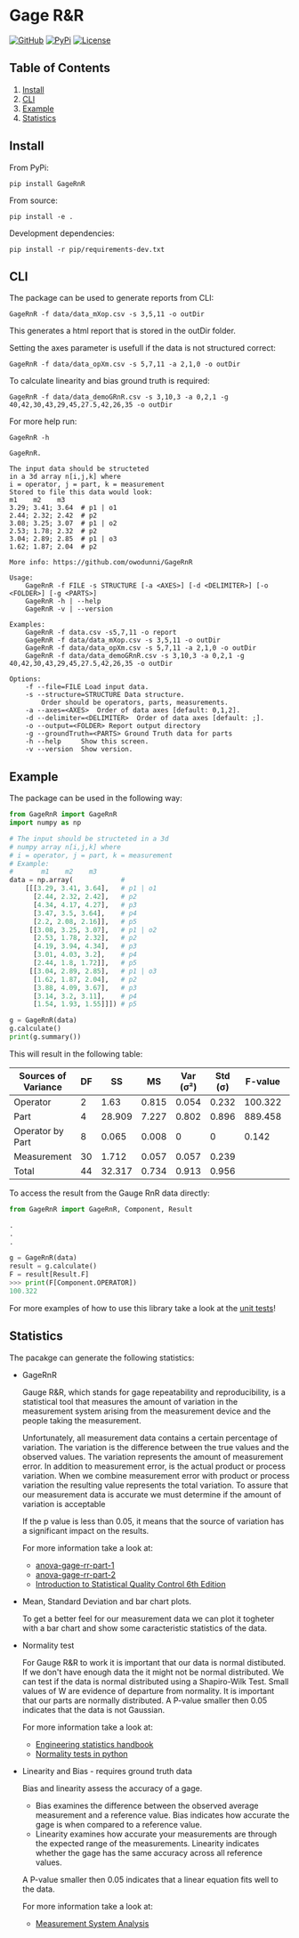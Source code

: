 # Gage R&R

[![GitHub](https://github.com/owodunni/gageRnR/workflows/Python%20package/badge.svg)](https://github.com/owodunni/GageRnR)
[![PyPi](https://img.shields.io/pypi/v/GageRnR)](https://pypi.org/project/GageRnR/)
[![License](https://img.shields.io/github/license/owodunni/GaugeRnR)](https://github.com/owodunni/GageRnR/blob/master/LICENSE)

## Table of Contents
1. [Install](#Install)
2. [CLI](#CLI)
3. [Example](#Example)
4. [Statistics](#Statistics)

## Install

From PyPi:
``` vim
pip install GageRnR
```

From source:

``` console
pip install -e .
```

Development dependencies:

``` vim
pip install -r pip/requirements-dev.txt
```

## CLI
The package can be used to generate reports from CLI:

```vim
GageRnR -f data/data_mXop.csv -s 3,5,11 -o outDir
```
This generates a html report that is stored in the outDir folder.

Setting the axes parameter is usefull if the data is not structured correct:
```vim
GageRnR -f data/data_opXm.csv -s 5,7,11 -a 2,1,0 -o outDir
```
To calculate linearity and bias ground truth is required:
```vim
GageRnR -f data/data_demoGRnR.csv -s 3,10,3 -a 0,2,1 -g 40,42,30,43,29,45,27.5,42,26,35 -o outDir
```

For more help run:

```vim
GageRnR -h
```

```
GageRnR.

The input data should be structeted
in a 3d array n[i,j,k] where
i = operator, j = part, k = measurement
Stored to file this data would look:
m1    m2    m3
3.29; 3.41; 3.64  # p1 | o1
2.44; 2.32; 2.42  # p2
3.08; 3.25; 3.07  # p1 | o2
2.53; 1.78; 2.32  # p2
3.04; 2.89; 2.85  # p1 | o3
1.62; 1.87; 2.04  # p2

More info: https://github.com/owodunni/GageRnR

Usage:
    GageRnR -f FILE -s STRUCTURE [-a <AXES>] [-d <DELIMITER>] [-o <FOLDER>] [-g <PARTS>]
    GageRnR -h | --help
    GageRnR -v | --version

Examples:
    GageRnR -f data.csv -s5,7,11 -o report
    GageRnR -f data/data_mXop.csv -s 3,5,11 -o outDir
    GageRnR -f data/data_opXm.csv -s 5,7,11 -a 2,1,0 -o outDir
    GageRnR -f data/data_demoGRnR.csv -s 3,10,3 -a 0,2,1 -g 40,42,30,43,29,45,27.5,42,26,35 -o outDir

Options:
    -f --file=FILE Load input data.
    -s --structure=STRUCTURE Data structure.
        Order should be operators, parts, measurements.
    -a --axes=<AXES>  Order of data axes [default: 0,1,2].
    -d --delimiter=<DELIMITER>  Order of data axes [default: ;].
    -o --output=<FOLDER> Report output directory
    -g --groundTruth=<PARTS> Ground Truth data for parts
    -h --help     Show this screen.
    -v --version  Show version.
```
## Example

The package can be used in the following way:

``` python
from GageRnR import GageRnR
import numpy as np

# The input should be structeted in a 3d
# numpy array n[i,j,k] where
# i = operator, j = part, k = measurement
# Example:
#       m1    m2    m3
data = np.array(            #
    [[[3.29, 3.41, 3.64],   # p1 | o1
      [2.44, 2.32, 2.42],   # p2
      [4.34, 4.17, 4.27],   # p3
      [3.47, 3.5, 3.64],    # p4
      [2.2, 2.08, 2.16]],   # p5
     [[3.08, 3.25, 3.07],   # p1 | o2
      [2.53, 1.78, 2.32],   # p2
      [4.19, 3.94, 4.34],   # p3
      [3.01, 4.03, 3.2],    # p4
      [2.44, 1.8, 1.72]],   # p5
     [[3.04, 2.89, 2.85],   # p1 | o3
      [1.62, 1.87, 2.04],   # p2
      [3.88, 4.09, 3.67],   # p3
      [3.14, 3.2, 3.11],    # p4
      [1.54, 1.93, 1.55]]]) # p5

g = GageRnR(data)
g.calculate()
print(g.summary())
```

This will result in the following table:

| Sources of Variance   |   DF |     SS |    MS |   Var (σ²) |   Std (σ) | F-value   | P-value   |
|-----------------------|------|--------|-------|------------|-----------|-----------|-----------|
| Operator              |    2 |  1.63  | 0.815 |      0.054 |     0.232 | 100.322   | 0.000     |
| Part                  |    4 | 28.909 | 7.227 |      0.802 |     0.896 | 889.458   | 0.000     |
| Operator by Part      |    8 |  0.065 | 0.008 |      0     |     0     | 0.142     | 0.996     |
| Measurement            |   30 |  1.712 | 0.057 |      0.057 |     0.239 |           |           |
| Total                 |   44 | 32.317 | 0.734 |      0.913 |     0.956 |           |           |

To access the result from the Gauge RnR data directly:

``` python
from GageRnR import GageRnR, Component, Result

.
.
.

g = GageRnR(data)
result = g.calculate()
F = result[Result.F]
>>> print(F[Component.OPERATOR])
100.322
```

For more examples of how to use this library take a look at the [unit tests](https://github.com/owodunni/GageRnR/tree/master/tests)!

## Statistics

The pacakge can generate the following statistics:

* GageRnR

    Gauge R&R, which stands for gage repeatability and reproducibility, is a statistical tool that measures the amount of variation in the measurement system arising from the measurement device and the people taking the measurement.

    Unfortunately, all measurement data contains a certain percentage of variation. The variation is the difference between the true values and the observed values. The variation represents the amount of measurement error. In addition to measurement error, is the actual product or process variation. When we combine measurement error with product or process variation the resulting value represents the total variation. To assure that our measurement data is accurate we must determine if the amount of variation is acceptable

    If the p value is less than 0.05, it means that the source of variation has a significant impact on the results.

    For more information take a look at:
    * [anova-gage-rr-part-1](https://www.spcforexcel.com/knowledge/measurement-systems-analysis/anova-gage-rr-part-1)
    * [anova-gage-rr-part-2](https://www.spcforexcel.com/knowledge/measurement-systems-analysis/anova-gage-rr-part-2)
    * [Introduction to Statistical Quality Control 6th Edition](https://www.amazon.com/Introduction-Statistical-Quality-Control-Montgomery/dp/0470169923)

* Mean, Standard Deviation and bar chart plots.

    To get a better feel for our measurement data we can plot it togheter with a bar chart and show some caracteristic statistics of the data.
* Normality test

    For Gauge R&R to work it is important that our data is normal distibuted. If we don't have enough data the it might not be normal distributed. We can test if the data is normal distributed using a Shapiro-Wilk Test. Small values of W are evidence of departure from normality. It is important that our parts are normally distributed. A P-value smaller then 0.05 indicates that the data is not Gaussian.

    For more information take a look at:

    * [Engineering statistics handbook](https://www.itl.nist.gov/div898/handbook/prc/section2/prc213.htm)
    * [Normality tests in python](https://machinelearningmastery.com/a-gentle-introduction-to-normality-tests-in-python/)
* Linearity and Bias - requires ground truth data

    Bias and linearity assess the accuracy of a gage.

    * Bias examines the difference between the observed average measurement and a reference value.
    Bias indicates how accurate the gage is when compared to a reference value.
    * Linearity examines how accurate your measurements are through the expected range of the
    measurements. Linearity indicates whether the gage has the same accuracy across all reference values.

    A P-value smaller then 0.05 indicates that a linear equation fits well to the data.

    For more information take a look at:

    * [Measurement System Analysis](http://reliawiki.org/index.php/Measurement_System_Analysis?fbclid=IwAR2uptrlw9MyMaOVLXCOE89GDvN8hNb0qfxgxfxZs7msewQ7ijzqfnGp8oc)
